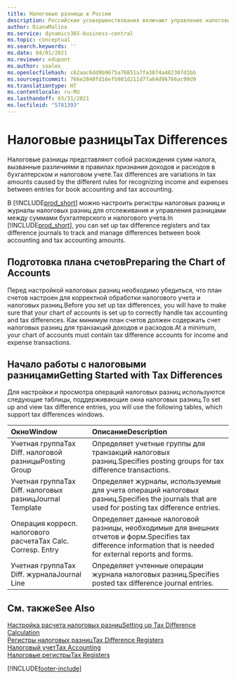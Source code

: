 ```yaml
---
title: Налоговые разницы в России
description: Российские усовершенствования включают управление налоговыми разницами.
author: DianaMalina
ms.service: dynamics365-business-central
ms.topic: conceptual
ms.search.keywords: ''
ms.date: 04/01/2021
ms.reviewer: edupont
ms.author: soalex
ms.openlocfilehash: c62aac6dd9b9675a76851a7fa3074a482307d1bb
ms.sourcegitcommit: 766e2840fd16efb901d211d7fa64d96766ac99d9
ms.translationtype: HT
ms.contentlocale: ru-RU
ms.lasthandoff: 03/31/2021
ms.locfileid: "5781393"
---
```

# <a name="tax-differences"></a><span data-ttu-id="14c4c-103">Налоговые разницы</span><span class="sxs-lookup"><span data-stu-id="14c4c-103">Tax Differences</span></span>

<span data-ttu-id="14c4c-104">Налоговые разницы представляют собой расхождения сумм налога, вызванные различиями в правилах признания доходов и расходов в бухгалтерском и налоговом учете.</span><span class="sxs-lookup"><span data-stu-id="14c4c-104">Tax differences are variations in tax amounts caused by the different rules for recognizing income and expenses between entries for book accounting and tax accounting.</span></span> 

<span data-ttu-id="14c4c-105">В [!INCLUDE[prod_short](../../includes/prod_short.md)] можно настроить регистры налоговых разниц и журналы налоговых разниц для отслеживания и управления разницами между суммами бухгалтерского и налогового учета.</span><span class="sxs-lookup"><span data-stu-id="14c4c-105">In [!INCLUDE[prod_short](../../includes/prod_short.md)], you can set up tax difference registers and tax difference journals to track and manage differences between book accounting and tax accounting amounts.</span></span>

## <a name="preparing-the-chart-of-accounts"></a><span data-ttu-id="14c4c-106">Подготовка плана счетов</span><span class="sxs-lookup"><span data-stu-id="14c4c-106">Preparing the Chart of Accounts</span></span>

<span data-ttu-id="14c4c-107">Перед настройкой налоговых разниц необходимо убедиться, что план счетов настроен для корректной обработки налогового учета и налоговых разниц.</span><span class="sxs-lookup"><span data-stu-id="14c4c-107">Before you set up tax differences, you will have to make sure that your chart of accounts is set up to correctly handle tax accounting and tax differences.</span></span> <span data-ttu-id="14c4c-108">Как минимум план счетов должен содержать счет налоговых разниц для транзакций доходов и расходов.</span><span class="sxs-lookup"><span data-stu-id="14c4c-108">At a minimum, your chart of accounts must contain tax difference accounts for income and expense transactions.</span></span>

## <a name="getting-started-with-tax-differences"></a><span data-ttu-id="14c4c-109">Начало работы с налоговыми разницами</span><span class="sxs-lookup"><span data-stu-id="14c4c-109">Getting Started with Tax Differences</span></span> 

<span data-ttu-id="14c4c-110">Для настройки и просмотра операций налоговых разниц используются следующие таблицы, поддерживающие окна налоговых разниц.</span><span class="sxs-lookup"><span data-stu-id="14c4c-110">To set up and view tax difference entries, you will use the following tables, which support tax differences windows.</span></span>

| <span data-ttu-id="14c4c-111">Окно</span><span class="sxs-lookup"><span data-stu-id="14c4c-111">Window</span></span>                     | <span data-ttu-id="14c4c-112">Описание</span><span class="sxs-lookup"><span data-stu-id="14c4c-112">Description</span></span>                                                  |
| :------------------------- | :----------------------------------------------------------- |
| <span data-ttu-id="14c4c-113">Учетная группа</span><span class="sxs-lookup"><span data-stu-id="14c4c-113">Tax Diff.</span></span> <span data-ttu-id="14c4c-114">налоговой разницы</span><span class="sxs-lookup"><span data-stu-id="14c4c-114">Posting Group</span></span>    | <span data-ttu-id="14c4c-115">Определяет учетные группы для транзакций налоговых разниц.</span><span class="sxs-lookup"><span data-stu-id="14c4c-115">Specifies posting groups for tax difference transactions.</span></span>    |
| <span data-ttu-id="14c4c-116">Учетная группа</span><span class="sxs-lookup"><span data-stu-id="14c4c-116">Tax Diff.</span></span> <span data-ttu-id="14c4c-117">налоговых разниц</span><span class="sxs-lookup"><span data-stu-id="14c4c-117">Journal Template</span></span> | <span data-ttu-id="14c4c-118">Определяет журналы, используемые для учета операций налоговых разниц.</span><span class="sxs-lookup"><span data-stu-id="14c4c-118">Specifies the journals that are used for posting tax difference entries.</span></span> |
| <span data-ttu-id="14c4c-119">Операция корресп. налогового расчета</span><span class="sxs-lookup"><span data-stu-id="14c4c-119">Tax Calc. Corresp. Entry</span></span>   | <span data-ttu-id="14c4c-120">Определяет данные налоговой разницы, необходимые для внешних отчетов и форм.</span><span class="sxs-lookup"><span data-stu-id="14c4c-120">Specifies tax difference information that is needed for external reports and forms.</span></span> |
| <span data-ttu-id="14c4c-121">Учетная группа</span><span class="sxs-lookup"><span data-stu-id="14c4c-121">Tax Diff.</span></span> <span data-ttu-id="14c4c-122">журнала</span><span class="sxs-lookup"><span data-stu-id="14c4c-122">Journal Line</span></span>     | <span data-ttu-id="14c4c-123">Определяет учтенные операции журнала налоговых разниц.</span><span class="sxs-lookup"><span data-stu-id="14c4c-123">Specifies posted tax difference journal entries.</span></span>             |

## <a name="see-also"></a><span data-ttu-id="14c4c-124">См. также</span><span class="sxs-lookup"><span data-stu-id="14c4c-124">See Also</span></span>

[<span data-ttu-id="14c4c-125">Настройка расчета налоговых разниц</span><span class="sxs-lookup"><span data-stu-id="14c4c-125">Setting up Tax Difference Calculation</span></span>](Setting-up-Tax-Difference-Calculation.md)  
[<span data-ttu-id="14c4c-126">Регистры налоговых разниц</span><span class="sxs-lookup"><span data-stu-id="14c4c-126">Tax Difference Registers</span></span>](Tax-Difference-Registers.md)  
[<span data-ttu-id="14c4c-127">Налоговый учет</span><span class="sxs-lookup"><span data-stu-id="14c4c-127">Tax Accounting</span></span>](Tax-Accounting.md)  
[<span data-ttu-id="14c4c-128">Налоговые регистры</span><span class="sxs-lookup"><span data-stu-id="14c4c-128">Tax Registers</span></span>](Tax-Registers.md)  


[!INCLUDE[footer-include](../../includes/footer-banner.md)]